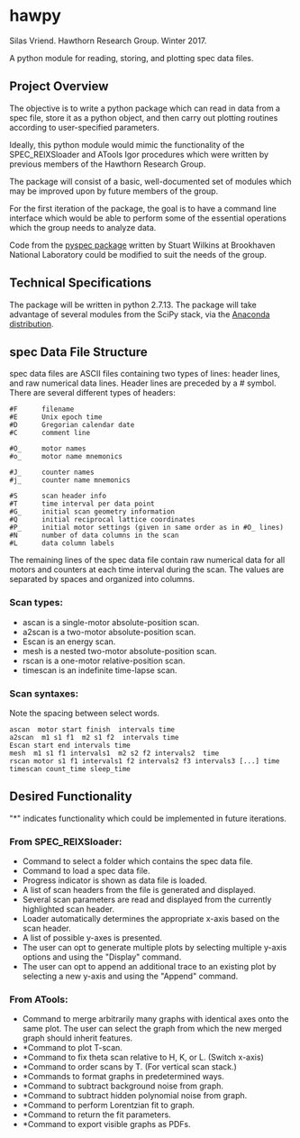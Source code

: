 # hawpy
Silas Vriend. Hawthorn Research Group. Winter 2017.

A python module for reading, storing, and plotting spec data files.

## Project Overview
 
The objective is to write a python package which can read in data
from a spec file, store it as a python object, and then carry out plotting
routines according to user-specified parameters.

Ideally, this python module would mimic the functionality of the 
SPEC_REIXSloader and ATools Igor procedures which were written by 
previous members of the Hawthorn Research Group.

The package will consist of a basic, well-documented set of modules
which may be improved upon by future members of the group.

For the first iteration of the package, the goal is to have a command
line interface which would be able to perform some of the essential
operations which the group needs to analyze data.

Code from the [pyspec package](https://github.com/stuwilkins/pyspec) written 
by Stuart Wilkins at Brookhaven National Laboratory could be modified to suit 
the needs of the group.
    
    
## Technical Specifications
    
The package will be written in python 2.7.13.  The package will
take advantage of several modules from the SciPy stack, via the
[Anaconda distribution](https://www.continuum.io/downloads).
    
    
## spec Data File Structure

spec data files are ASCII files containing two types of lines:
header lines, and raw numerical data lines. Header lines are preceded 
by a # symbol. There are several different types of headers:
    
    #F      filename
    #E      Unix epoch time
    #D      Gregorian calendar date
    #C      comment line
    
    #O_     motor names
    #o_     motor name mnemonics
    
    #J_     counter names
    #j_     counter name mnemonics
    
    #S      scan header info
    #T      time interval per data point
    #G_     initial scan geometry information
    #Q      initial reciprocal lattice coordinates
    #P_     initial motor settings (given in same order as in #O_ lines)
    #N      number of data columns in the scan
    #L      data column labels
    
The remaining lines of the spec data file contain raw numerical data
for all motors and counters at each time interval during the scan. The 
values are separated by spaces and organized into columns.

### Scan types: 

- ascan is a single-motor absolute-position scan. 
- a2scan is a two-motor absolute-position scan.
- Escan is an energy scan.
- mesh is a nested two-motor absolute-position scan.
- rscan is a one-motor relative-position scan.
- timescan is an indefinite time-lapse scan.
    
### Scan syntaxes:

Note the spacing between select words.

    ascan  motor start finish  intervals time
    a2scan  m1 s1 f1  m2 s1 f2  intervals time
    Escan start end intervals time
    mesh  m1 s1 f1 intervals1  m2 s2 f2 intervals2  time
    rscan motor s1 f1 intervals1 f2 intervals2 f3 intervals3 [...] time
    timescan count_time sleep_time

## Desired Functionality

"*" indicates functionality which could be implemented in future iterations.

### From SPEC_REIXSloader:

- Command to select a folder which contains the spec data file.
- Command to load a spec data file.
- Progress indicator is shown as data file is loaded.
- A list of scan headers from the file is generated and displayed.
- Several scan parameters are read and displayed from the
    currently highlighted scan header.
- Loader automatically determines the appropriate x-axis based on
    the scan header.
- A list of possible y-axes is presented. 
- The user can opt to generate multiple plots by selecting multiple
    y-axis options and using the "Display" command.
- The user can opt to append an additional trace to an existing plot
    by selecting a new y-axis and using the "Append" command.
        
### From ATools:

- Command to merge arbitrarily many graphs with identical axes 
    onto the same plot. The user can select the graph from which
    the new merged graph should inherit features.
- *Command to plot T-scan.
- *Command to fix theta scan relative to H, K, or L. (Switch x-axis)
- *Command to order scans by T. (For vertical scan stack.)
- *Commands to format graphs in predetermined ways.
- *Command to subtract background noise from graph.
- *Command to subtract hidden polynomial noise from graph.
- *Command to perform Lorentzian fit to graph.
- *Command to return the fit parameters.
- *Command to export visible graphs as PDFs.
